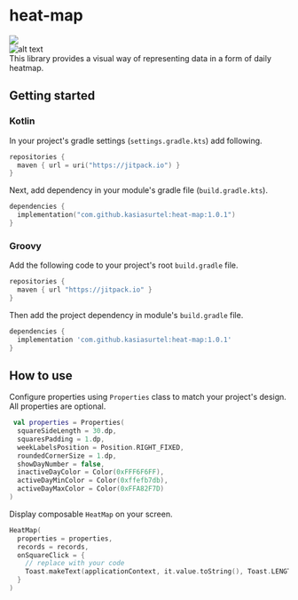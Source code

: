 # heat-map 
[![](https://jitpack.io/v/kasiasurtel/heat-map.svg)](https://jitpack.io/#kasiasurtel/heat-map)  
![alt text](https://github.com/kasiasurtel/heat-map/blob/master/preview/heat-map-previews.jpg "Previews")  
This library provides a visual way of representing data in a form of daily heatmap. 
## Getting started
### Kotlin
In your project's gradle settings (`settings.gradle.kts`) add following.
```kotlin
repositories {
  maven { url = uri("https://jitpack.io") }
}
```
Next, add dependency in your module's gradle file (`build.gradle.kts`).
```kotlin
dependencies {
  implementation("com.github.kasiasurtel:heat-map:1.0.1")
}
```
### Groovy
Add the following code to your project's root `build.gradle` file.
```groovy
repositories {
  maven { url "https://jitpack.io" }
}
```
Then add the project dependency in module's `build.gradle` file.
```groovy
dependencies {
  implementation 'com.github.kasiasurtel:heat-map:1.0.1'
}
```
## How to use
Configure properties using `Properties` class to match your project's design. All properties are optional.
```kotlin
 val properties = Properties(
  squareSideLength = 30.dp,
  squaresPadding = 1.dp,
  weekLabelsPosition = Position.RIGHT_FIXED,
  roundedCornerSize = 1.dp,
  showDayNumber = false,
  inactiveDayColor = Color(0xFFF6F6FF),
  activeDayMinColor = Color(0xffefb7db),
  activeDayMaxColor = Color(0xFFA82F7D)
)
```
Display composable `HeatMap` on your screen.
```kotlin
HeatMap(
  properties = properties,
  records = records,
  onSquareClick = {
    // replace with your code
    Toast.makeText(applicationContext, it.value.toString(), Toast.LENGTH_SHORT).show()
  }
)
```
